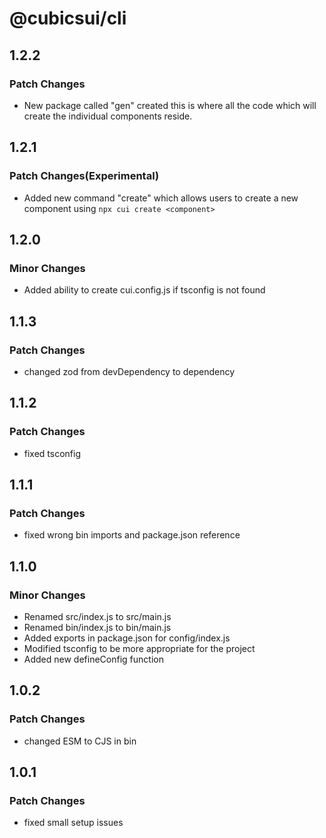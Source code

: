 # @cubicsui/cli

## 1.2.2

### Patch Changes

- New package called "gen" created this is where all the code which will create the individual components reside.

## 1.2.1

### Patch Changes(Experimental)

- Added new command "create" which allows users to create a new component using `npx cui create <component>`

## 1.2.0

### Minor Changes

- Added ability to create cui.config.js if tsconfig is not found

## 1.1.3

### Patch Changes

- changed zod from devDependency to dependency

## 1.1.2

### Patch Changes

- fixed tsconfig

## 1.1.1

### Patch Changes

- fixed wrong bin imports and package.json reference

## 1.1.0

### Minor Changes

- Renamed src/index.js to src/main.js
- Renamed bin/index.js to bin/main.js
- Added exports in package.json for config/index.js
- Modified tsconfig to be more appropriate for the project
- Added new defineConfig function

## 1.0.2

### Patch Changes

- changed ESM to CJS in bin

## 1.0.1

### Patch Changes

- fixed small setup issues
